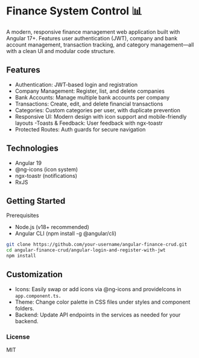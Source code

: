 # Finance System Control 📊
A modern, responsive finance management web application built with Angular 17+.
Features user authentication (JWT), company and bank account management, transaction tracking, and category management—all with a clean UI and modular code structure.

## Features
- Authentication: JWT-based login and registration
- Company Management: Register, list, and delete companies
- Bank Accounts: Manage multiple bank accounts per company
- Transactions: Create, edit, and delete financial transactions
- Categories: Custom categories per user, with duplicate prevention
- Responsive UI: Modern design with icon support and mobile-friendly layouts
-Toasts & Feedback: User feedback with ngx-toastr
- Protected Routes: Auth guards for secure navigation

## Technologies
- Angular 19
- @ng-icons (icon system)
- ngx-toastr (notifications)
- RxJS

## Getting Started
Prerequisites
- Node.js (v18+ recommended)
- Angular CLI (npm install -g @angular/cli)

````bash
git clone https://github.com/your-username/angular-finance-crud.git
cd angular-finance-crud/angular-login-and-register-with-jwt
npm install
````

## Customization
- Icons: Easily swap or add icons via @ng-icons and provideIcons in `app.component.ts.`
- Theme: Change color palette in CSS files under styles and component folders.
- Backend: Update API endpoints in the services as needed for your backend.

### License
MIT
